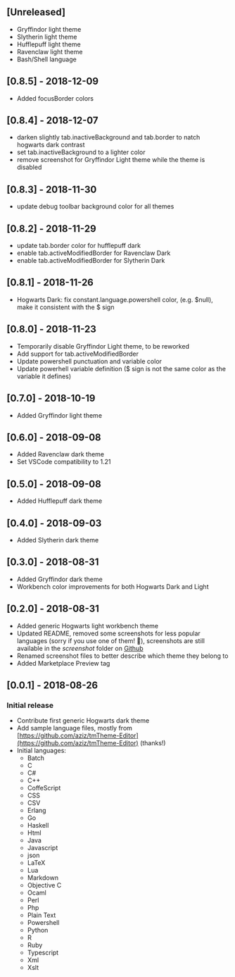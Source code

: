 ## [Unreleased]

- Gryffindor light theme
- Slytherin light theme
- Hufflepuff light theme
- Ravenclaw light theme
- Bash/Shell language

## [0.8.5] - 2018-12-09

- Added focusBorder colors

## [0.8.4] - 2018-12-07

- darken slightly tab.inactiveBackground and tab.border to natch hogwarts dark contrast
- set tab.inactiveBackground to a lighter color
- remove screenshot for Gryffindor Light theme while the theme is disabled

## [0.8.3] - 2018-11-30

- update debug toolbar background color for all themes

## [0.8.2] - 2018-11-29

- update tab.border color for hufflepuff dark
- enable tab.activeModifiedBorder for Ravenclaw Dark
- enable tab.activeModifiedBorder for Slytherin Dark

## [0.8.1] - 2018-11-26

- Hogwarts Dark: fix constant.language.powershell color, (e.g. $null), make it consistent with the $ sign


## [0.8.0] - 2018-11-23

- Temporarily disable Gryffindor Light theme, to be reworked
- Add support for tab.activeModifiedBorder
- Update powershell punctuation and variable color
- Update powerhell variable definition ($ sign is not the same color as the variable it defines)

## [0.7.0] - 2018-10-19

- Added Gryffindor light theme

## [0.6.0] - 2018-09-08

- Added Ravenclaw dark theme
- Set VSCode compatibility to 1.21

## [0.5.0] - 2018-09-08

- Added Hufflepuff dark theme

## [0.4.0] - 2018-09-03

- Added Slytherin dark theme

## [0.3.0] - 2018-08-31

- Added Gryffindor dark theme
- Workbench color improvements for both Hogwarts Dark and Light

## [0.2.0] - 2018-08-31

- Added generic Hogwarts light workbench theme
- Updated README, removed some screenshots for less popular languages (sorry if you use one of them! 🙂), screenshots are still available in the _screenshot_ folder on [Github](https://github.com/carlocardella/hogwarts-colors-for-vscode)
- Renamed screenshot files to better describe which theme they belong to
- Added Marketplace Preview tag

## [0.0.1] - 2018-08-26

### Initial release

- Contribute first generic Hogwarts dark theme
- Add sample language files, mostly from [https://github.com/aziz/tmTheme-Editor](https://github.com/aziz/tmTheme-Editor) (thanks!)
- Initial languages:
  - Batch
  - C
  - C#
  - C++
  - CoffeScript
  - CSS
  - CSV
  - Erlang
  - Go
  - Haskell
  - Html
  - Java
  - Javascript
  - json
  - LaTeX
  - Lua
  - Markdown
  - Objective C
  - Ocaml
  - Perl
  - Php
  - Plain Text
  - Powershell
  - Python
  - R
  - Ruby
  - Typescript
  - Xml
  - Xslt

<!-- [0.0.1]: https://github.com/carlocardella/hogwarts-colors-for-vscode -->